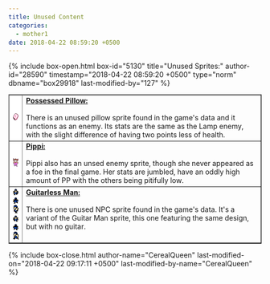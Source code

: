 ```yaml
---
title: Unused Content
categories:
  - mother1
date: 2018-04-22 08:59:20 +0500
---
```

{% include box-open.html box-id="5130" title="Unused Sprites:" author-id="28590" timestamp="2018-04-22 08:59:20 +0500" type="norm" dbname="box29918" last-modified-by="127" %}
<table width="100%" cellpadding="0" border="1">
  <tr>
    <td bgcolor="white"><center><img src="unused_pillow.png" /></center></td>
    <td valign="top">
      <u><b>Possessed Pillow:</b></u>
      <br /><br />
There is an unused pillow sprite found in the game's data and it functions as an enemy. Its stats are the same as the Lamp enemy, with the slight difference of having two points less of health.</td>
  </tr>
 <tr>
    <td bgcolor="white"><center><img src="unused_pippi.png" /></center></td>
    <td valign="top">
      <u><b>Pippi:</b></u>
      <br /><br />
Pippi also has an unsed enemy sprite, though she never appeared as a foe in the final game. Her stats are jumbled, have an oddly high amount of PP with the others being pitifully low.</td>
  </tr>
  <tr>
    <td bgcolor="white"><center><img src="guitarman1.png" /><br /><img src="guitarman2.png" /><br /><img src="guitarman3.png" /><br /><img src="guitarman4.png" /><br /><img src="guitarman5.png" /><br /><img src="guitarman6.png" /></center></td>
    <td valign="top">
      <u><b>Guitarless Man:</b></u>
      <br /><br />
There is one unused NPC sprite found in the game's data. It's a variant of the Guitar Man sprite, this one featuring the same design, but with no guitar.</td>
  </tr>
</table>
{% include box-close.html author-name="CerealQueen" last-modified-on="2018-04-22 09:17:11 +0500" last-modified-by-name="CerealQueen" %}
